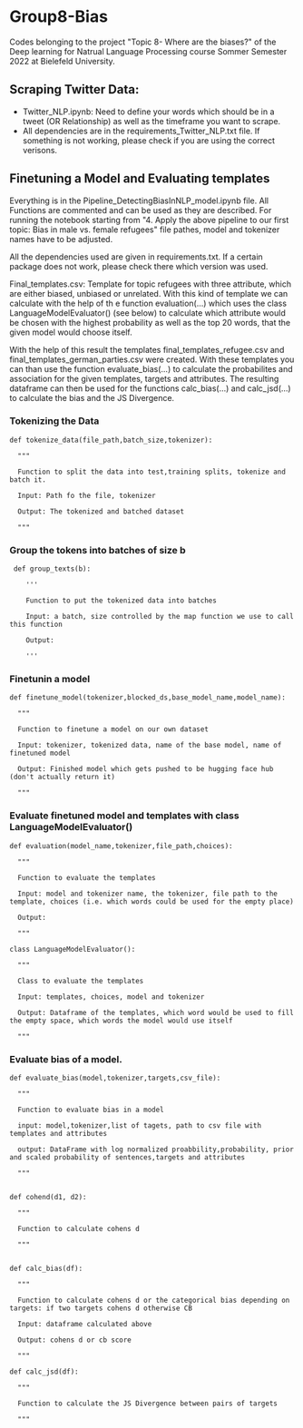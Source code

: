 # Group8-Bias

Codes belonging to the project "Topic 8- Where are the biases?" of the Deep learning for Natrual Language Processing course Sommer Semester 2022 at Bielefeld University.

## Scraping Twitter Data:
- Twitter_NLP.ipynb: Need to define your words which should be in a tweet (OR Relationship) as well as the timeframe you want to scrape.
- All dependencies are in the requirements_Twitter_NLP.txt file. If something is not working, please check if you are using the correct verisons.

## Finetuning a Model and Evaluating templates
Everything is in the Pipeline_DetectingBiasInNLP_model.ipynb file. All Functions are commented and can be used as they are described. For running the notebook starting from "4. Apply the above pipeline to our first topic: Bias in male vs. female refugees" file pathes, model and tokenizer names have to be adjusted.

All the dependencies used are given in requirements.txt. If a certain package does not work, please check there which version was used.

Final_templates.csv:
Template for topic refugees with three attribute, which are either biased, unbiased or unrelated. With this kind of template we can calculate with the help of th e function evaluation(...) which uses the class LanguageModelEvaluator() (see below) to calculate which attribute would be chosen with the highest probability as well as the top 20 words, that the given model would choose itself.

With the help of this result the templates final_templates_refugee.csv and final_templates_german_parties.csv were created. With these templates you can than use the function evaluate_bias(...) to calculate the probabilites and association for the given templates, targets and attributes. The resulting dataframe can then be used for the functions calc_bias(...) and calc_jsd(...) to calculate the bias and the JS Divergence.

### Tokenizing the Data

    def tokenize_data(file_path,batch_size,tokenizer):

      """

      Function to split the data into test,training splits, tokenize and batch it.

      Input: Path fo the file, tokenizer

      Output: The tokenized and batched dataset

      """
  

### Group the tokens into batches of size b

     def group_texts(b):

        '''

        Function to put the tokenized data into batches

        Input: a batch, size controlled by the map function we use to call this function

        Output: 

        '''
  
### Finetunin a model
    def finetune_model(tokenizer,blocked_ds,base_model_name,model_name):

      """

      Function to finetune a model on our own dataset

      Input: tokenizer, tokenized data, name of the base model, name of finetuned model

      Output: Finished model which gets pushed to be hugging face hub (don't actually return it)

      """
  
  
 ### Evaluate finetuned model and templates with class LanguageModelEvaluator() 
 
    def evaluation(model_name,tokenizer,file_path,choices):

      """

      Function to evaluate the templates

      Input: model and tokenizer name, the tokenizer, file path to the template, choices (i.e. which words could be used for the empty place)

      Output:

      """
  
    class LanguageModelEvaluator():

      """

      Class to evaluate the templates

      Input: templates, choices, model and tokenizer

      Output: Dataframe of the templates, which word would be used to fill the empty space, which words the model would use itself

      """

  
 ### Evaluate bias of a model. 
 
    def evaluate_bias(model,tokenizer,targets,csv_file):

      """

      Function to evaluate bias in a model

      input: model,tokenizer,list of tagets, path to csv file with templates and attributes

      output: DataFrame with log normalized proabbility,probability, prior and scaled probability of sentences,targets and attributes

      """

 
    def cohend(d1, d2):

      """

      Function to calculate cohens d

      """
  
  
    def calc_bias(df):

      """

      Function to calculate cohens d or the categorical bias depending on targets: if two targets cohens d otherwise CB

      Input: dataframe calculated above

      Output: cohens d or cb score

      """  
  
    def calc_jsd(df):

      """

      Function to calculate the JS Divergence between pairs of targets

      """
  
